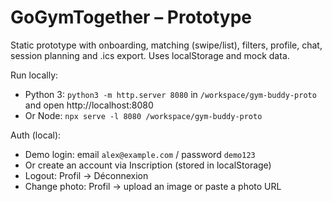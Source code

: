 # GoGymTogether – Prototype

Static prototype with onboarding, matching (swipe/list), filters, profile, chat, session planning and .ics export. Uses localStorage and mock data.

Run locally:

- Python 3: `python3 -m http.server 8080` in `/workspace/gym-buddy-proto` and open http://localhost:8080
- Or Node: `npx serve -l 8080 /workspace/gym-buddy-proto`

Auth (local):
- Demo login: email `alex@example.com` / password `demo123`
- Or create an account via Inscription (stored in localStorage)
- Logout: Profil → Déconnexion
- Change photo: Profil → upload an image or paste a photo URL
